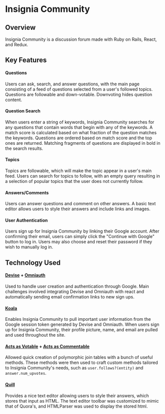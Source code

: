 # Insignia Community


## Overview
Insignia Community is a discussion forum made with Ruby on Rails, React, and Redux.

## Key Features

#### Questions

  Users can ask, search, and answer questions, with the main page consisting of a feed of questions selected from a user's followed topics. Questions are followable and down-votable. Downvoting hides question content.

#### Question Search

   When users enter a string of keywords, Insignia Community searches for any questions that contain words that begin with any of the keywords. A match score is calculated based on what fraction of the question matches the keywords. Questions are ordered based on match score and the top ones are returned. Matching fragments of questions are displayed in bold in the search results.

#### Topics

  Topics are followable, which will make the topic appear in a user's main feed. Users can search for topics to follow, with an empty query resulting in a selection of popular topics that the user does not currently follow.

#### Answers/Comments

  Users can answer questions and comment on other answers. A basic text editor allows users to style their answers and include links and images.

#### User Authentication

  Users sign up for Insignia Community by linking their Google account. After confirming their email, users can simply click the "Continue with Google" button to log in. Users may also choose and reset their password if they wish to manually log in.


## Technology Used

  #### [Devise](https://github.com/plataformatec/devise) + [Omniauth](https://github.com/omniauth/omniauth)

  Used to handle user creation and authentication through Google. Main challenges involved integrating Devise and Omniauth with react and automatically sending email confirmation links to new sign ups.

  #### [Koala](https://github.com/arsduo/koala)

  Enables Insignia Community to pull important user information from the Google session token generated by Devise and Omniauth. When users sign up for Insignia Community, their profile picture, name, and email are pulled and used throughout the site.

  #### [Acts as Votable](https://github.com/ryanto/acts_as_votable) + [Acts as Commentable](https://github.com/elight/acts_as_commentable_with_threading)
  Allowed quick creation of polymorphic join tables with a bunch of useful methods. These methods were then used to craft custom methods tailored to Insignia Community's needs, such as `user.follows?(entity)` and `answer.num_upvotes`.

  #### [Quill](https://github.com/zenoamaro/react-quill)
  Provides a nice text editor allowing users to style their answers, which stores that input as HTML. The text editor toolbar was customized to mimic that of Quora's, and HTMLParser was used to display the stored html.
